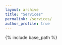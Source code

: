 ```yaml
---
layout: archive
title: "Services"
permalink: /services/
author_profile: true
---
```


{% include base_path %}

